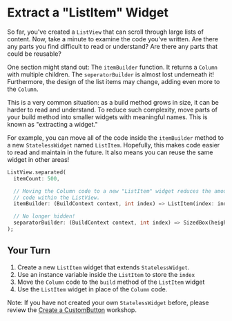 # Extract a "ListItem" Widget

So far, you've created a `ListView` that can scroll through large lists of
content. Now, take a minute to examine the code you've written. Are there any 
parts you find difficult to read or understand? Are there any parts that could
be reusable?

One section might stand out: The `itemBuilder` function. It returns a `Column`
with multiple children. The `seperatorBuilder` is almost lost underneath it!
Furthermore, the design of the list items may change, adding even more to the 
`Column`.

This is a very common situation: as a build method grows in size, it can be
harder to read and understand. To reduce such complexity, move parts of your
build method into smaller widgets with meaningful names. This is known as
"extracting a widget."

For example, you can move all of the code inside the `itemBuilder` method to a
new `StatelessWidget` named `ListItem`. Hopefully, this makes code easier to
read and maintain in the future. It also means you can reuse the same widget in
other areas!

```dart
ListView.separated(
  itemCount: 500,

  // Moving the Column code to a new "ListItem" widget reduces the amount of 
  // code within the ListView.
  itemBuilder: (BuildContext context, int index) => ListItem(index: index),

  // No longer hidden!
  separatorBuilder: (BuildContext context, int index) => SizedBox(height: 10),
);
```

## Your Turn

  1. Create a new `ListItem` widget that extends `StatelessWidget`.
  2. Use an instance variable inside the `ListItem` to store the `index`
  3. Move the `Column` code to the `build` method of the `ListItem` widget
  4. Use the `ListItem` widget in place of the `Column` code.

Note: If you have not created your own `StatelessWidget` before, please review
the [Create a
CustomButton](https://dartpad.dev/workshops.html?webserver=https://raw.githubusercontent.com/flutter/codelabs/master/dartpad_codelabs/src/custom_button)
workshop.